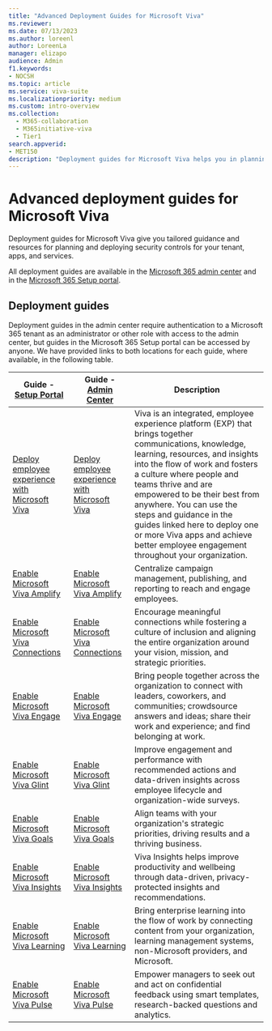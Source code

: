 ```yaml
---
title: "Advanced Deployment Guides for Microsoft Viva"
ms.reviewer:
ms.date: 07/13/2023
ms.author: loreenl
author: LoreenLa
manager: elizapo
audience: Admin
f1.keywords:
- NOCSH
ms.topic: article
ms.service: viva-suite
ms.localizationpriority: medium
ms.custom: intro-overview
ms.collection:
  - M365-collaboration
  - M365initiative-viva
  - Tier1
search.appverid:
- MET150
description: "Deployment guides for Microsoft Viva helps you in planning and deploying Microsoft Viva."
---
```

# Advanced deployment guides for Microsoft Viva

Deployment guides for Microsoft Viva give you tailored guidance and resources for planning and deploying security controls for your tenant, apps, and services.

All deployment guides are available in the [Microsoft 365 admin center](https://go.microsoft.com/fwlink/?linkid=2224787) and in the [Microsoft 365 Setup portal](https://go.microsoft.com/fwlink/?linkid=2241022).


## Deployment guides

Deployment guides in the admin center require authentication to a Microsoft 365 tenant as an administrator or other role with access to the admin center, but guides in the Microsoft 365 Setup portal can be accessed by anyone. We have provided links to both locations for each guide, where available, in the following table.


| Guide - [Setup Portal](https://go.microsoft.com/fwlink/?linkid=2241022) | Guide - [Admin Center](https://go.microsoft.com/fwlink/?linkid=2224787) | Description |
|---------|---------|---------|
|[Deploy employee experience with Microsoft Viva](https://go.microsoft.com/fwlink/?linkid=2241022)    | [Deploy employee experience with Microsoft Viva](https://go.microsoft.com/fwlink/?linkid=2224787)       | Viva is an integrated, employee experience platform (EXP) that brings together communications, knowledge, learning, resources, and insights into the flow of work and fosters a culture where people and teams thrive and are empowered to be their best from anywhere. You can use the steps and guidance in the guides linked here to deploy one or more Viva apps and achieve better employee engagement throughout your organization.        |
|[Enable Microsoft Viva Amplify](https://go.microsoft.com/fwlink/?linkid=2263448)     |[Enable Microsoft Viva Amplify](https://go.microsoft.com/fwlink/?linkid=2263282)         | Centralize campaign management, publishing, and reporting to reach and engage employees.      |
|[Enable Microsoft Viva Connections](https://go.microsoft.com/fwlink/?linkid=2222984)     |[Enable Microsoft Viva Connections](https://go.microsoft.com/fwlink/?linkid=2224697)         | Encourage meaningful connections while fostering a culture of inclusion and aligning the entire organization around your vision, mission, and strategic priorities.      |
|[Enable Microsoft Viva Engage](https://go.microsoft.com/fwlink/?linkid=2223067)   |  [Enable Microsoft Viva Engage](https://go.microsoft.com/fwlink/?linkid=2224797)       | Bring people together across the organization to connect with leaders, coworkers, and communities; crowdsource answers and ideas; share their work and experience; and find belonging at work.        |
|[Enable Microsoft Viva Glint](https://go.microsoft.com/fwlink/?linkid=2222980)    | [Enable Microsoft Viva Glint](https://go.microsoft.com/fwlink/?linkid=2264113)        | Improve engagement and performance with recommended actions and data-driven insights across employee lifecycle and organization-wide surveys.        |
|[Enable Microsoft Viva Goals](https://go.microsoft.com/fwlink/?linkid=2222980)    | [Enable Microsoft Viva Goals](https://go.microsoft.com/fwlink/?linkid=2224796)        | Align teams with your organization's strategic priorities, driving results and a thriving business.        |
|[Enable Microsoft Viva Insights](https://go.microsoft.com/fwlink/?linkid=2240668)    | [Enable Microsoft Viva Insights](https://go.microsoft.com/fwlink/?linkid=2224795)       | Viva Insights helps improve productivity and wellbeing through data-driven, privacy-protected insights and recommendations.        |
|[Enable Microsoft Viva Learning](https://go.microsoft.com/fwlink/?linkid=2223163)     |[Enable Microsoft Viva Learning](https://go.microsoft.com/fwlink/?linkid=2225000)         | Bring enterprise learning into the flow of work by connecting content from your organization, learning management systems, non-Microsoft providers, and Microsoft.     |
|[Enable Microsoft Viva Pulse](https://go.microsoft.com/fwlink/?linkid=2263280)     |[Enable Microsoft Viva Pulse](https://go.microsoft.com/fwlink/?linkid=2263281)         | Empower managers to seek out and act on confidential feedback using smart templates, research-backed questions and analytics.     |
